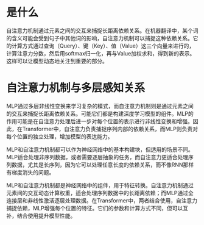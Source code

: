 # 是什么
自注意力机制通过元素之间的交互来捕捉长距离依赖关系。在机器翻译中，某个词的含义可能会受到句子中其他词的影响，自注意力机制可以捕捉这种依赖关系。它的计算方式通过查询（Query）、键（Key）、值（Value）这三个向量来进行的，计算注意力分数，然后用softmax归一化，再与Value加权求和，得到新的表示。这样可以让模型动态地关注到重要的部分。
# 自注意力机制与多层感知关系
MLP通过多层非线性变换来学习复杂的模式，而自注意力机制则是通过元素之间的交互来捕捉长距离依赖关系。可能它们都是构建深度学习模型的组件。MLP的作用可能是在自注意力处理后进一步对每个位置的表示进行非线性变换和增强。因此，在Transformer中，自注意力负责捕捉序列内部的依赖关系，而MLP则负责对每个位置的独立处理，增加模型的表达能力。

MLP和自注意力机制都可以作为神经网络中的基本构建块，但适用的场景不同。MLP适合处理非序列数据，或者需要逐层抽象的任务，而自注意力更适合处理序列数据，尤其是长序列，因为它可以处理任意长度的依赖关系，而不像RNN那样有梯度消失的问题。

MLP和自注意力机制都是神经网络中的组件，用于特征转换。自注意力机制通过元素间的交互动态计算权重，适合处理序列数据中的长距离依赖；而MLP通过全连接层和非线性激活逐层处理数据。在Transformer中，两者结合使用，自注意力捕捉依赖，MLP增强每个位置的特征。它们的参数和计算方式不同，但可以互补，结合使用提升模型性能。